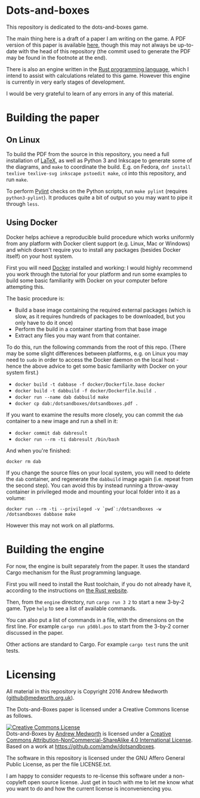 # Dots-and-boxes

This repository is dedicated to the dots-and-boxes game.

The main thing here is a draft of a paper I am writing on the game. A
PDF version of this paper is available
[here](https://drive.google.com/file/d/0B6taft2ONgxhaXRiNG4xbjhfOE0/view?usp=sharing),
though this may not always be up-to-date with the head of this
repository (the commit used to generate the PDF may be found in the
footnote at the end).

There is also an engine written in the [Rust programming
language](https://www.rust-lang.org/), which I intend to assist with
calculations related to this game. However this engine is currently in
very early stages of development.

I would be very grateful to learn of any errors in any of this
material.

# Building the paper

## On Linux

To build the PDF from the source in this repository, you need a full
installation of [LaTeX](http://latex-project.org/), as well as Python
3 and Inkscape to generate some of the diagrams, and `make` to
coordinate the build. E.g. on Fedora, `dnf install texlive texlive-svg
inkscape pstoedit make`, `cd` into this repository, and run
`make`.

To perform [Pylint](https://www.pylint.org/) checks on the Python
scripts, run `make pylint` (requires `python3-pylint`). It
produces quite a bit of output so you may want to pipe it through
`less`.

## Using Docker

Docker helps achieve a reproducible build procedure which works
uniformly from any platform with Docker client support (e.g. Linux,
Mac or Windows) and which doesn't require you to install any packages
(besides Docker itself) on your host system.

First you will need [Docker](https://docker.com/) installed and
working: I would highly recommend you work through the tutorial for
your platform and run some examples to build some basic familiarity
with Docker on your computer before attempting this.

The basic procedure is:

* Build a base image containing the required external packages (which
is slow, as it requires hundreds of packages to be downloaded, but you
only have to do it once)
* Perform the build in a container starting from that base image
* Extract any files you may want from that container.

To do this, run the following commands from the root of this repo.
(There may be some slight differences between platforms, e.g. on Linux
you may need to ```sudo``` in order to access the Docker daemon on the
local host - hence the above advice to get some basic familiarity with
Docker on your system first.)

* ```docker build -t dabbase -f docker/Dockerfile.base docker```
* ```docker build -t dabbuild -f docker/Dockerfile.build .```
* ```docker run --name dab dabbuild make```
* ```docker cp dab:/dotsandboxes/dotsandboxes.pdf .```

If you want to examine the results more closely, you can commit the
```dab``` container to a new image and run a shell in it:

* ```docker commit dab dabresult```
* ```docker run --rm -ti dabresult /bin/bash```

And when you're finished:

```docker rm dab```

If you change the source files on your local system, you will need to
delete the ```dab``` container, and regenerate the ```dabbuild```
image again (i.e. repeat from the second step). You can avoid this by
instead running a throw-away container in privileged mode and mounting
your local folder into it as a volume:

```docker run --rm -ti --privileged -v `pwd`:/dotsandboxes -w /dotsandboxes dabbase make```

However this may not work on all platforms.

# Building the engine

For now, the engine is built separately from the paper. It uses the
standard Cargo mechanism for the Rust programming language.

First you will need to install the Rust toolchain, if you do not
already have it, according to the instructions on [the Rust
website](https://www.rust-lang.org/).

Then, from the ```engine``` directory, run ```cargo run 3 2``` to
start a new 3-by-2 game. Type ```help``` to see a list of available
commands.

You can also put a list of commands in a file, with the dimensions on
the first line. For example ```cargo run p50bl.pos``` to start from
the 3-by-2 corner discussed in the paper.

Other actions are standard to Cargo. For example ```cargo test``` runs
the unit tests.

# Licensing

All material in this repository is Copyright 2016 Andrew Medworth
(github@medworth.org.uk).

The Dots-and-Boxes paper is licensed under a Creative Commons license
as follows.

<a rel="license" href="http://creativecommons.org/licenses/by-nc-sa/4.0/"><img alt="Creative Commons License" style="border-width:0" src="https://i.creativecommons.org/l/by-nc-sa/4.0/88x31.png" /></a><br /><span xmlns:dct="http://purl.org/dc/terms/" property="dct:title">Dots-and-Boxes</span> by <a xmlns:cc="http://creativecommons.org/ns#" href="https://github.com/amdw/dotsandboxes" property="cc:attributionName" rel="cc:attributionURL">Andrew Medworth</a> is licensed under a <a rel="license" href="http://creativecommons.org/licenses/by-nc-sa/4.0/">Creative Commons Attribution-NonCommercial-ShareAlike 4.0 International License</a>.<br />Based on a work at <a xmlns:dct="http://purl.org/dc/terms/" href="https://github.com/amdw/dotsandboxes" rel="dct:source">https://github.com/amdw/dotsandboxes</a>.

The software in this repository is licensed under the GNU Affero
General Public License, as per the file LICENSE.txt.

I am happy to consider requests to re-license this software under a
non-copyleft open source license. Just get in touch with me to let me
know what you want to do and how the current license is
inconveniencing you.